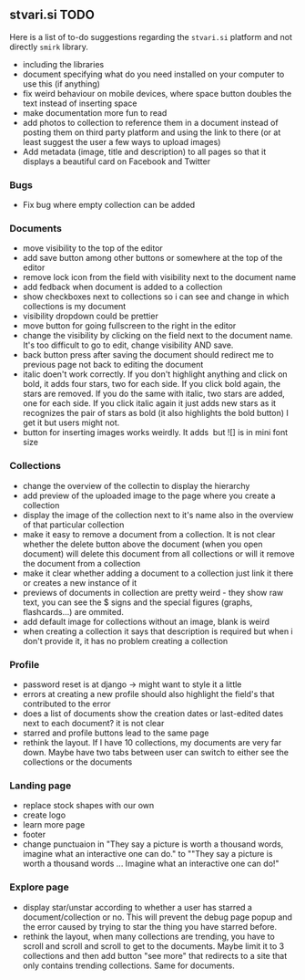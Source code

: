 ## stvari.si TODO

Here is a list of to-do suggestions regarding the `stvari.si` platform and not directly `smirk` library.

- including the libraries
- document specifying what do you need installed on your computer to use this (if anything)
- fix weird behaviour on mobile devices, where space button doubles the text instead of inserting space
- make documentation more fun to read
- add photos to collection to reference them in a document instead of posting them on third party platform and using the link to there (or at least suggest the user a few ways to upload images)
- Add metadata (image, title and description) to all pages so that it displays a beautiful card on Facebook and Twitter

### Bugs
- Fix bug where empty collection can be added

### Documents

- move visibility to the top of the editor
- add save button among other buttons or somewhere at the top of the editor
- remove lock icon from the field with visibility next to the document name
- add fedback when document is added to a collection
- show checkboxes next to collections so i can see and change in which collections is my document
- visibility dropdown could be prettier
- move button for going fullscreen to the right in the editor
- change the visibility by clicking on the field next to the document name. It's too difficult to go to edit, change visibility AND save.
- back button press after saving the document should redirect me to previous page not back to editing the document
- italic doen't work correctly. If you don't highlight anything and click on bold, it adds four stars, two for each side. If you click bold again, the stars are removed. If you do the same with italic, two stars are added, one for each side. If you click italic again it just adds new stars as it recognizes the pair of stars as bold (it also highlights the bold button) I get it but users might not.
- button for inserting images works weirdly. It adds ![]() but ![] is in mini font size

### Collections

- change the overview of the collectin to display the hierarchy
- add preview of the uploaded image to the page where you create a collection
- display the image of the collection next to it's name also in the overview of that particular collection
- make it easy to remove a document from a collection. It is not clear whether the delete button above the document (when you open document) will delete this document from all collections or will it remove the document from a collection
- make it clear whether adding a document to a collection just link it there or creates a new instance of it
- previews of documents in collection are pretty weird - they show raw text, you can see the \$ signs and the special figures (graphs, flashcards...) are ommited.
- add default image for collections without an image, blank is weird
- when creating a collection it says that description is required but when i don't provide it, it has no problem creating a collection

### Profile

- password reset is at django -> might want to style it a little
- errors at creating a new profile should also highlight the field's that contributed to the error
- does a list of documents show the creation dates or last-edited dates next to each document? it is not clear
- starred and profile buttons lead to the same page
- rethink the layout. If I have 10 collections, my documents are very far down. Maybe have two tabs between user can switch to either see the collections or the documents

### Landing page

- replace stock shapes with our own
- create logo
- learn more page
- footer
- change punctuaion in "They say a picture is worth a thousand words, imagine what an interactive one can do." to ""They say a picture is worth a thousand words ... Imagine what an interactive one can do!"

### Explore page

- display star/unstar according to whether a user has starred a document/collection or no. This will prevent the debug page popup and the error caused by trying to star the thing you have starred before.
- rethink the layout, when many collections are trending, you have to scroll and scroll and scroll to get to the documents. Maybe limit it to 3 collections and then add button "see more" that redirects to a site that only contains trending collections. Same for documents.